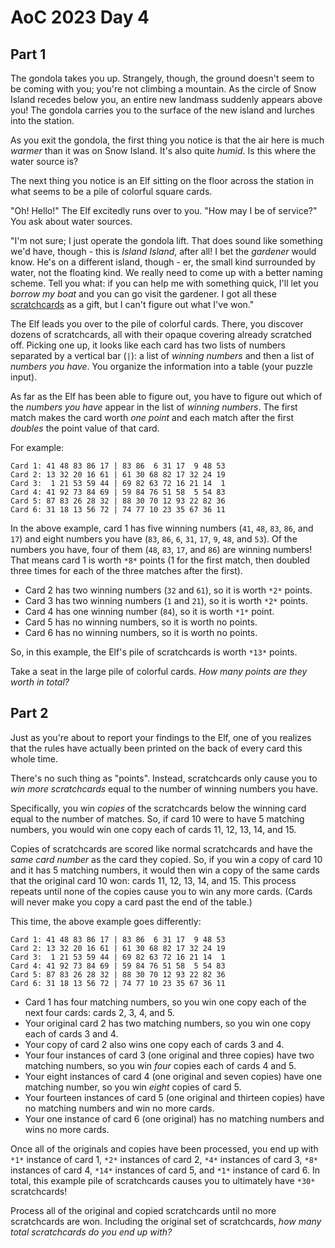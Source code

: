 # AoC 2023 Day 4

## Part 1

The gondola takes you up. Strangely, though, the ground doesn't seem to be coming with you; you're not climbing a mountain. As the circle of Snow Island recedes below you, an entire new landmass suddenly appears above you! The gondola carries you to the surface of the new island and lurches into the station.

As you exit the gondola, the first thing you notice is that the air here is much *warmer* than it was on Snow Island. It's also quite *humid*. Is this where the water source is?

The next thing you notice is an Elf sitting on the floor across the station in what seems to be a pile of colorful square cards.

"Oh! Hello!" The Elf excitedly runs over to you. "How may I be of service?" You ask about water sources.

"I'm not sure; I just operate the gondola lift. That does sound like something we'd have, though - this is *Island Island*, after all! I bet the *gardener* would know. He's on a different island, though - er, the small kind surrounded by water, not the floating kind. We really need to come up with a better naming scheme. Tell you what: if you can help me with something quick, I'll let you *borrow my boat* and you can go visit the gardener. I got all these [scratchcards](https://en.wikipedia.org/wiki/Scratchcard) as a gift, but I can't figure out what I've won."

The Elf leads you over to the pile of colorful cards. There, you discover dozens of scratchcards, all with their opaque covering already scratched off. Picking one up, it looks like each card has two lists of numbers separated by a vertical bar (`|`): a list of *winning numbers* and then a list of *numbers you have*. You organize the information into a table (your puzzle input).

As far as the Elf has been able to figure out, you have to figure out which of the *numbers you have* appear in the list of *winning numbers*. The first match makes the card worth *one point* and each match after the first *doubles* the point value of that card.

For example:

```
Card 1: 41 48 83 86 17 | 83 86  6 31 17  9 48 53
Card 2: 13 32 20 16 61 | 61 30 68 82 17 32 24 19
Card 3:  1 21 53 59 44 | 69 82 63 72 16 21 14  1
Card 4: 41 92 73 84 69 | 59 84 76 51 58  5 54 83
Card 5: 87 83 26 28 32 | 88 30 70 12 93 22 82 36
Card 6: 31 18 13 56 72 | 74 77 10 23 35 67 36 11
```

In the above example, card 1 has five winning numbers (`41`, `48`, `83`, `86`, and `17`) and eight numbers you have (`83`, `86`, `6`, `31`, `17`, `9`, `48`, and `53`). Of the numbers you have, four of them (`48`, `83`, `17`, and `86`) are winning numbers! That means card 1 is worth `*8*` points (1 for the first match, then doubled three times for each of the three matches after the first).

*   Card 2 has two winning numbers (`32` and `61`), so it is worth `*2*` points.
*   Card 3 has two winning numbers (`1` and `21`), so it is worth `*2*` points.
*   Card 4 has one winning number (`84`), so it is worth `*1*` point.
*   Card 5 has no winning numbers, so it is worth no points.
*   Card 6 has no winning numbers, so it is worth no points.

So, in this example, the Elf's pile of scratchcards is worth `*13*` points.

Take a seat in the large pile of colorful cards. *How many points are they worth in total?*

## Part 2

Just as you're about to report your findings to the Elf, one of you realizes that the rules have actually been printed on the back of every card this whole time.

There's no such thing as "points". Instead, scratchcards only cause you to *win more scratchcards* equal to the number of winning numbers you have.

Specifically, you win *copies* of the scratchcards below the winning card equal to the number of matches. So, if card 10 were to have 5 matching numbers, you would win one copy each of cards 11, 12, 13, 14, and 15.

Copies of scratchcards are scored like normal scratchcards and have the *same card number* as the card they copied. So, if you win a copy of card 10 and it has 5 matching numbers, it would then win a copy of the same cards that the original card 10 won: cards 11, 12, 13, 14, and 15. This process repeats until none of the copies cause you to win any more cards. (Cards will never make you copy a card past the end of the table.)

This time, the above example goes differently:

```
Card 1: 41 48 83 86 17 | 83 86  6 31 17  9 48 53
Card 2: 13 32 20 16 61 | 61 30 68 82 17 32 24 19
Card 3:  1 21 53 59 44 | 69 82 63 72 16 21 14  1
Card 4: 41 92 73 84 69 | 59 84 76 51 58  5 54 83
Card 5: 87 83 26 28 32 | 88 30 70 12 93 22 82 36
Card 6: 31 18 13 56 72 | 74 77 10 23 35 67 36 11
```

*   Card 1 has four matching numbers, so you win one copy each of the next four cards: cards 2, 3, 4, and 5.
*   Your original card 2 has two matching numbers, so you win one copy each of cards 3 and 4.
*   Your copy of card 2 also wins one copy each of cards 3 and 4.
*   Your four instances of card 3 (one original and three copies) have two matching numbers, so you win *four* copies each of cards 4 and 5.
*   Your eight instances of card 4 (one original and seven copies) have one matching number, so you win *eight* copies of card 5.
*   Your fourteen instances of card 5 (one original and thirteen copies) have no matching numbers and win no more cards.
*   Your one instance of card 6 (one original) has no matching numbers and wins no more cards.

Once all of the originals and copies have been processed, you end up with `*1*` instance of card 1, `*2*` instances of card 2, `*4*` instances of card 3, `*8*` instances of card 4, `*14*` instances of card 5, and `*1*` instance of card 6. In total, this example pile of scratchcards causes you to ultimately have `*30*` scratchcards!

Process all of the original and copied scratchcards until no more scratchcards are won. Including the original set of scratchcards, *how many total scratchcards do you end up with?*
